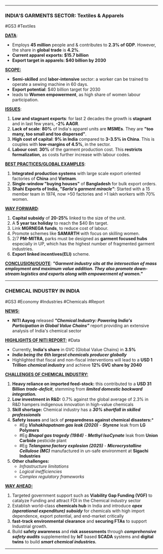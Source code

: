 ```table-of-contents
```
---
### **INDIA'S GARMENTS SECTOR: Textiles & Apparels**
#GS3 #Textiles

<u><b>DATA</b></u>:
- Employs **45 million** people and & contributes to **2.3% of GDP**. However, the share in **global trade** is **4.2%**.
- **Current apparel exports: $15.7 billion**
- **Export target in apparels: $40 billion by 2030**

<u><b>SCOPE:</b></u>
- **Semi-skilled** and **labor-intensive** sector: a worker can be trained to operate a sewing machine in 60 days.
- **Export potential**: $40 billion target for 2030
- leads to **Women empowerment**, as high share of women labour participation.

<u><b>ISSUES</b></u>:
1. **Low and stagnant exports**: for last 2 decades the growth is **stagnant** and in last few years, **-2% AAGR**.
2. **Lack of scale**: **80%** of India's apparel units are **MSMEs**. They are **"too many, too small and too dispersed"**.
3. **High cost of capital**: **9% in India** compared to **3-3.5% in China**. This is couples with **low-margins of 4.5%**, in the sector.
4. **Labour cost**: **30%** of the garment production cost. This **restricts formalization**, as costs further increase with labour codes.

<u><b>BEST PRACTICES/GLOBAL EXAMPLES</b></u>:
1. **Integrated production systems** with large scale export oriented factories of **China** and **Vietnam**.
2. **Single-window "buying houses"** of **Bangladesh** for bulk export orders.
3. **Shahi Exports of India, <i>"Sarla's garment miracle"</i>**: Started with a 15 member team in 1974, now >50 factories and >1 lakh workers with 70% women.

<u><b>WAY FORWARD</b></u>:
 1. **Capital subsidy** of **20-25%** linked to the size of the unit.
 2. A **5 year tax holiday** to reach the $40 Bn target.
 3. Link **MGRNEGA funds**, to reduce cost of labour.
 4. Promote schemes like **SAMARTH** with focus on skilling women.
 5. 2/7 **PM-MITRA**, parks must be designed as **garment focused hubs** especially in UP, which has the highest number of fragmented garment industries.
 6. **Export linked incentives(ELI)** scheme.

<u><b>CONCLUSION/OUOTE</b></u>: 
<b><i>"Garment industry sits at the intersection of mass employment and maximum value addition. They also promote down-stream logistics and exports along with empowerment of women."</i></b>

---
### **CHEMICAL INDUSTRY IN INDIA**
#GS3 #Economy #Industries #Chemicals #Report

<b><u>NEWS:</u></b>
- **NITI Aayog** released ***"Chemical Industry: Powering India's Participation in Global Value Chains"*** report providing an extensive analysis of India's chemical sector

<b><u>HIGHLIGHTS OF NITI REPORT:</u></b> #Data 
- Currently, **India's share** in GVC (Global Value Chains) in **3.5%**
- ***India being the 6th largest chemicals producer globally***
- Highlighted that fiscal and non-fiscal interventions will lead to a **USD 1 Trillion** ***chemical industry*** and achieve **12% GVC share by 2040**

<b><u>CHALLENGES OF CHEMICAL INDUSTRY:</b></u>
1. **Heavy reliance on imported feed-stock:** this contributed to a **USD 31 Billion** ***trade-deficit***, stemming from ***limited domestic backward integration.***
2. **Low investment in R&D:** 0.7% against the global average of 2.3% in R&D hampers indigenous innovation in high-value chemicals
3. **Skill shortage:** Chemical industry has a ***30% shortfall in skilled professionals***
4. **Safety issues** and lack of **preparedness against chemical disasters:***
	- #Eg ***Vishakhapatnam gas leak (2020)*** - ***Styrene*** leak from **LG Polymers**
	- #Eg ***Bhopal gas tragedy (1984)*** - ***Methyl IsoCynate*** leak from **Union Carbide** pesticide plant
	- #Eg ***Telangana factory explosion (2025)*** - ***Microcrystalline Cellulose (MC)*** manufactured in un-safe environment at **Sigachi Industries**
5. **Other challenges:**
	- *Infrastructure limitations*
	- *Logical inefficiencies*
	- *Complex regulatory frameworks*

<b><u>WAY AHEAD:</u></b>
1. Targeted government support such as **Viability Gap Funding (VGF)** to catalyze Funding and attract FDI in the Chemical industry sector
2. Establish world-class **chemicals hub** in India and introduce ***opex (operational expenditure) subsidy*** for chemicals with high import dependence, export potential, and end-market critically
3. **fast-track environmental clearance** and **securing FTAs** to support Industrial growth.
4. Build **safety awareness** and **risk assessments** through ***comprehensive safety audits*** supplemented by **IoT** based **SCADA** systems and **digital twins** to build ***smart chemical industries.***

---
